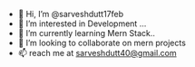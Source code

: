 - 👋 Hi, I’m @sarveshdutt17feb
- 👀 I’m interested in Development ...
- 🌱 I’m currently learning Mern Stack..
- 💞️ I’m looking to collaborate on mern projects
- 📫 reach me at sarveshdutt40@gmail.com

<!---
sarveshdutt17feb/sarveshdutt17feb is a ✨ special ✨ repository because its `README.md` (this file) appears on your GitHub profile.
You can click the Preview link to take a look at your changes.
--->
